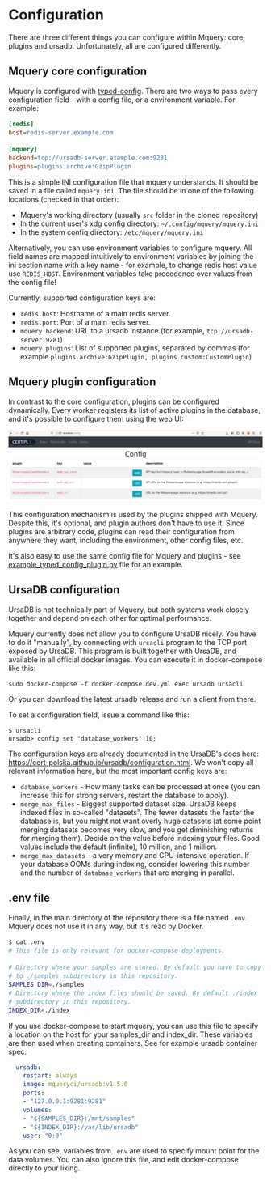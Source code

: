 # Configuration

There are three different things you can configure within Mquery: core, plugins
and ursadb. Unfortunately, all are configured differently.

## Mquery core configuration

Mquery is configured with [typed-config](https://github.com/bwindsor/typed-config). There are two ways to pass every configuration field - with
a config file, or a environment variable. For example:

```ini
[redis]
host=redis-server.example.com

[mquery]
backend=tcp://ursadb-server.example.com:9281
plugins=plugins.archive:GzipPlugin
```

This is a simple INI configuration file that mquery understands. It should
be saved in a file called `mquery.ini`. The file should be in one of the
following locations (checked in that order):

* Mquery's working directory (usually `src` folder in the cloned repository)
* In the current user's xdg config directory: `~/.config/mquery/mquery.ini`
* In the system config directory: `/etc/mquery/mquery.ini`

Alternatively, you can use environment variables to configure mquery. All
field names are mapped intuitively to environment variables by joining
the ini section name with a key name - for example, to change redis host
value use `REDIS_HOST`. Environment variables take precedence over values
from the config file!

Currently, supported configuration keys are:

- `redis.host`: Hostname of a main redis server.
- `redis.port`: Port of a main redis server.
- `mquery.backend`: URL to a ursadb instance (for example,
  `tcp://ursadb-server:9281`)
- `mquery.plugins`: List of supported plugins, separated by commas (for
  example `plugins.archive:GzipPlugin, plugins.custom:CustomPlugin`)

## Mquery plugin configuration

In contrast to the core configuration, plugins can be configured dynamically.
Every worker registers its list of active plugins in the database, and it's
possible to configure them using the web UI:

![](./plugin-config.png)

This configuration mechanism is used by the plugins shipped with Mquery.
Despite this, it's optional, and plugin authors don't have to use it.
Since plugins are arbitrary code, plugins can read their configuration from
anywhere they want, including the environment, other config files, etc.

It's also easy to use the same config file for Mquery and plugins - see
[example_typed_config_plugin.py](../src/plugins/example_typed_config_plugin.py)
file for an example.

## UrsaDB configuration

UrsaDB is not technically part of Mquery, but both systems work closely
together and depend on each other for optimal performance.

Mquery currently does not allow you to configure UrsaDB nicely.
You have to do it "manually", by connecting with `ursacli` program to the
TCP port exposed by UrsaDB. This program is built together with UrsaDB, and
available in all official docker images. You can execute it in docker-compose
like this:

```
sudo docker-compose -f docker-compose.dev.yml exec ursadb ursacli
```

Or you can download the latest ursadb release and run a client from there.

To set a configuration field, issue a command like this:

```
$ ursacli
ursadb> config set "database_workers" 10;
```

The configuration keys are already documented in the UrsaDB's docs here:
https://cert-polska.github.io/ursadb/configuration.html. We won't copy
all relevant information here, but the most important config keys are:

* `database_workers` - How many tasks can be processed at once (you can
  increase this for strong servers, restart the database to apply).
* `merge_max_files` - Biggest supported dataset size. UrsaDB keeps indexed
  files in so-called "datasets". The fewer datasets the faster the database is,
  but you might not want overly huge datasets (at some point merging datasets
  becomes very slow, and you get diminishing returns for merging them). Decide
  on the value before indexing your files. Good values include the default
  (infinite), 10 million, and 1 million.
* `merge_max_datasets` - a very memory and CPU-intensive operation.
  If your database OOMs during indexing, consider lowering this number and
  the number of `database_workers` that are merging in parallel.

## .env file

Finally, in the main directory of the repository there is a file named `.env`.
Mquery does not use it in any way, but it's read by Docker.

```bash
$ cat .env
# This file is only relevant for docker-compose deployments.

# Directory where your samples are stored. By default you have to copy them
# to ./samples subdirectory in this repository.
SAMPLES_DIR=./samples
# Directory where the index files should be saved. By default ./index
# subdirectory in this repository.
INDEX_DIR=./index
```

If you use docker-compose to start mquery, you can use this file to specify
a location on the host for your samples_dir and index_dir. These variables are
then used when creating containers. See for example ursadb container spec:

```yaml
  ursadb:
    restart: always
    image: mqueryci/ursadb:v1.5.0
    ports:
    - "127.0.0.1:9281:9281"
    volumes:
    - "${SAMPLES_DIR}:/mnt/samples"
    - "${INDEX_DIR}:/var/lib/ursadb"
    user: "0:0"
```

As you can see, variables from `.env` are used to specify mount point for
the data volumes. You can also ignore this file, and edit docker-compose
directly to your liking.
